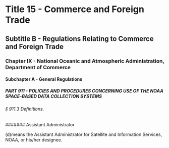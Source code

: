
# Title 15 - Commerce and Foreign Trade
## Subtitle B - Regulations Relating to Commerce and Foreign Trade
### Chapter IX - National Oceanic and Atmospheric Administration, Department of Commerce
#### Subchapter A - General Regulations
##### PART 911 - POLICIES AND PROCEDURES CONCERNING USE OF THE NOAA SPACE-BASED DATA COLLECTION SYSTEMS
###### § 911.3 Definitions.
####### Assistant Administrator

(d)means the Assistant Administrator for Satellite and Information Services, NOAA, or his/her designee.

